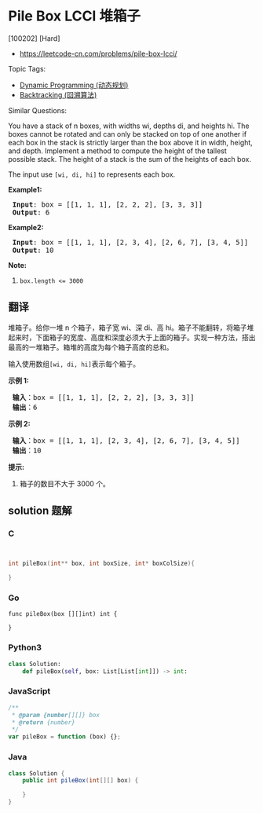 # Pile Box LCCI 堆箱子

[100202] [Hard]

- https://leetcode-cn.com/problems/pile-box-lcci/

Topic Tags:

- [Dynamic Programming (动态规划)](https://leetcode-cn.com/tag/dynamic-programming/)
- [Backtracking (回溯算法)](https://leetcode-cn.com/tag/backtracking/)

Similar Questions:

You have a stack of n boxes, with widths wi, depths di, and heights hi. The boxes cannot be rotated and can only be stacked on top of one another if each box in the stack is strictly larger than the box above it in width, height, and depth. Implement a method to compute the height of the tallest possible stack. The height of a stack is the sum of the heights of each box.

The input use `[wi, di, hi]` to represents each box.

**Example1:**

<pre><strong> Input</strong>: box = [[1, 1, 1], [2, 2, 2], [3, 3, 3]]
<strong> Output</strong>: 6
</pre>

**Example2:**

<pre><strong> Input</strong>: box = [[1, 1, 1], [2, 3, 4], [2, 6, 7], [3, 4, 5]]
<strong> Output</strong>: 10
</pre>

**Note:**

1.  `box.length <= 3000`

## 翻译

堆箱子。给你一堆 n 个箱子，箱子宽 wi、深 di、高 hi。箱子不能翻转，将箱子堆起来时，下面箱子的宽度、高度和深度必须大于上面的箱子。实现一种方法，搭出最高的一堆箱子。箱堆的高度为每个箱子高度的总和。

输入使用数组`[wi, di, hi]`表示每个箱子。

**示例 1:**

<pre><strong> 输入</strong>：box = [[1, 1, 1], [2, 2, 2], [3, 3, 3]]
<strong> 输出</strong>：6
</pre>

**示例 2:**

<pre><strong> 输入</strong>：box = [[1, 1, 1], [2, 3, 4], [2, 6, 7], [3, 4, 5]]
<strong> 输出</strong>：10
</pre>

**提示:**

1.  箱子的数目不大于 3000 个。

## solution 题解

### C

```c


int pileBox(int** box, int boxSize, int* boxColSize){

}


```

### Go

```golang
func pileBox(box [][]int) int {

}
```

### Python3

```python
class Solution:
    def pileBox(self, box: List[List[int]]) -> int:
```

### JavaScript

```javascript
/**
 * @param {number[][]} box
 * @return {number}
 */
var pileBox = function (box) {};
```

### Java

```java
class Solution {
    public int pileBox(int[][] box) {

    }
}
```
